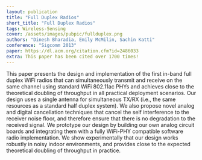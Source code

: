 ```yaml
---
layout: publication
title: "Full Duplex Radios"
short_title: "Full Duplex Radios"
tags: Wireless-Sensing
cover: /assets/images/pubpic/fullduplex.png
authors: "Dinesh Bharadia, Emily McMilin, Sachin Katti"
conference: "Sigcomm 2013"
paper: https://dl.acm.org/citation.cfm?id=2486033
extra: This paper has been cited over 1700 times!
---
```


This paper presents the design and implementation of the first in-band full duplex WiFi radios that can simultaneously transmit and receive on the same channel using standard WiFi 802.11ac PHYs and achieves close to the theoretical doubling of throughput in all practical deployment scenarios. Our design uses a single antenna for simultaneous TX/RX (i.e., the same resources as a standard half duplex system). We also propose novel analog and digital cancellation techniques that cancel the self interference to the receiver noise floor, and therefore ensure that there is no degradation to the received signal. We prototype our design by building our own analog circuit boards and integrating them with a fully WiFi-PHY compatible software radio implementation. We show experimentally that our design works robustly in noisy indoor environments, and provides close to the expected theoretical doubling of throughput in practice.